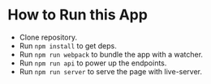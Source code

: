 # How to Run this App
  * Clone repository.
  * Run `npm install` to get deps.
  * Run `npm run webpack` to bundle the app with a watcher.
  * Run `npm run api` to power up the endpoints.
  * Run `npm run server` to serve the page with live-server.
